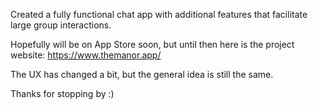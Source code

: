 Created a fully functional chat app with additional features that facilitate large group interactions. 

Hopefully will be on App Store soon, but until then here is the project website: https://www.themanor.app/

The UX has changed a bit, but the general idea is still the same. 

Thanks for stopping by :)
